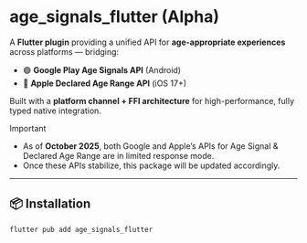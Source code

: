 

# age_signals_flutter (Alpha)

A **Flutter plugin** providing a unified API for **age-appropriate experiences** across platforms — bridging:

- 🟢 **Google Play Age Signals API** (Android)
- 🔵 **Apple Declared Age Range API** (iOS 17+)

Built with a **platform channel + FFI architecture** for high-performance, fully typed native integration.

> [!IMPORTANT]
>
> - As of **October 2025**, both Google and Apple’s APIs for Age Signal & Declared Age Range are in limited response mode.
> - Once these APIs stabilize, this package will be updated accordingly.

---

## 📦 Installation

```bash
flutter pub add age_signals_flutter
